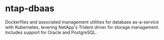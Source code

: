 # ntap-dbaas
Dockerfiles and associated management utilities for database as-a-service with Kubernetes, levering NetApp's Trident driver for storage management. Includes support for Oracle and PostgreSQL.
